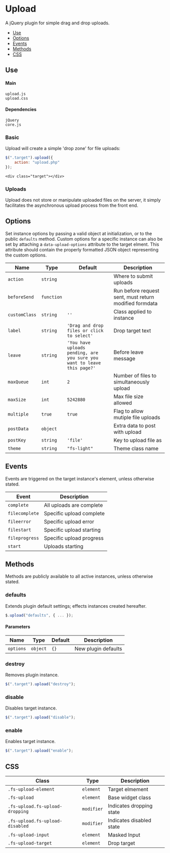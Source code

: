 # Upload

A jQuery plugin for simple drag and drop uploads.

* [Use](#use)
* [Options](#options)
* [Events](#events)
* [Methods](#methods)
* [CSS](#css)

## Use 

#### Main

```markup
upload.js
upload.css
```

#### Dependencies

```markup
jQuery
core.js
```

### Basic

Upload will create a simple 'drop zone' for file uploads:

```javascript
$(".target").upload({
	action: "upload.php"
});
```

```markup
<div class="target"></div>
```

### Uploads

Upload does not store or manipulate uploaded files on the server, it simply facilitates the asynchronous upload process from the front end.

## Options

Set instance options by passing a valid object at initialization, or to the public `defaults` method. Custom options for a specific instance can also be set by attaching a `data-upload-options` attribute to the target elment. This attribute should contain the properly formatted JSON object representing the custom options.

| Name | Type | Default | Description |
| --- | --- | --- | --- |
| `action` | `string` | &nbsp; | Where to submit uploads |
| `beforeSend` | `function` | &nbsp; | Run before request sent, must return modified formdata |
| `customClass` | `string` | `''` | Class applied to instance |
| `label` | `string` | `'Drag and drop files or click to select'` | Drop target text |
| `leave` | `string` | `'You have uploads pending, are you sure you want to leave this page?'` | Before leave message |
| `maxQueue` | `int` | `2` | Number of files to simultaneously upload |
| `maxSize` | `int` | `5242880` | Max file size allowed |
| `multiple` | `true` | `true` | Flag to allow mutiple file uploads |
| `postData` | `object` | &nbsp; | Extra data to post with upload |
| `postKey` | `string` | `'file'` | Key to upload file as |
| `theme` | `string` | `"fs-light"` | Theme class name |

## Events

Events are triggered on the target instance's element, unless otherwise stated.

| Event | Description |
| --- | --- |
| `complete` | All uploads are complete |
| `filecomplete` | Specific upload complete |
| `fileerror` | Specific upload error |
| `filestart` | Specific upload starting |
| `fileprogress` | Specific upload progress |
| `start` | Uploads starting |

## Methods

Methods are publicly available to all active instances, unless otherwise stated.

### defaults

Extends plugin default settings; effects instances created hereafter.

```javascript
$.upload("defaults", { ... });
```

#### Parameters

| Name | Type | Default | Description |
| --- | --- | --- | --- |
| `options` | `object` | `{}` | New plugin defaults |

### destroy

Removes plugin instance.

```javascript
$(".target").upload("destroy");
```

### disable

Disables target instance.

```javascript
$(".target").upload("disable");
```

### enable

Enables target instance.

```javascript
$(".target").upload("enable");
```

## CSS

| Class | Type | Description |
| --- | --- | --- |
| `.fs-upload-element` | `element` | Target elmement |
| `.fs-upload` | `element` | Base widget class |
| `.fs-upload.fs-upload-dropping` | `modifier` | Indicates dropping state |
| `.fs-upload.fs-upload-disabled` | `modifier` | Indicates disabled state |
| `.fs-upload-input` | `element` | Masked Input |
| `.fs-upload-target` | `element` | Drop target |

